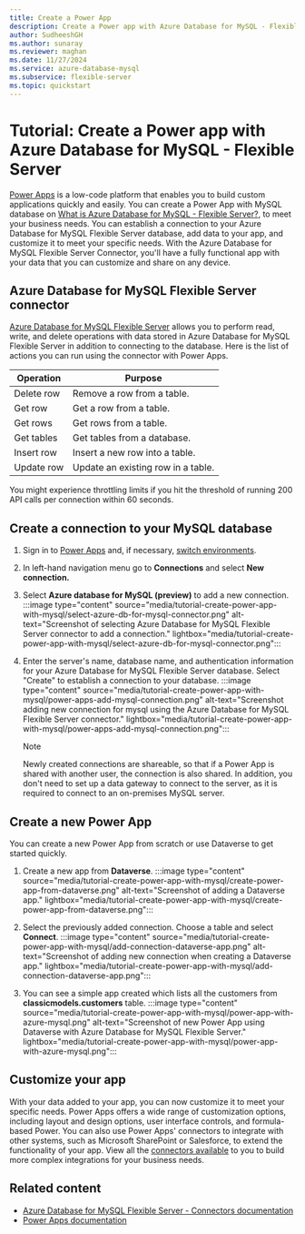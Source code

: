 ```yaml
---
title: Create a Power App
description: Create a Power app with Azure Database for MySQL - Flexible Server.
author: SudheeshGH
ms.author: sunaray
ms.reviewer: maghan
ms.date: 11/27/2024
ms.service: azure-database-mysql
ms.subservice: flexible-server
ms.topic: quickstart
---
```


# Tutorial: Create a Power app with Azure Database for MySQL - Flexible Server

[Power Apps](/power-apps/) is a low-code platform that enables you to build custom applications quickly and easily. You can create a Power App with MySQL database on [What is Azure Database for MySQL - Flexible Server?](overview.md), to meet your business needs. You can establish a connection to your Azure Database for MySQL Flexible Server database, add data to your app, and customize it to meet your specific needs. With the Azure Database for MySQL Flexible Server Connector, you'll have a fully functional app with your data that you can customize and share on any device.

## Azure Database for MySQL Flexible Server connector

[Azure Database for MySQL Flexible Server](/connectors/azuremysql/) allows you to perform read, write, and delete operations with data stored in Azure Database for MySQL Flexible Server in addition to connecting to the database. Here is the list of actions you can run using the connector with Power Apps.

| **Operation** | **Purpose** |
| --- | --- |
| Delete row | Remove a row from a table. |
| Get row | Get a row from a table. |
| Get rows | Get rows from a table. |
| Get tables | Get tables from a database. |
| Insert row | Insert a new row into a table. |
| Update row | Update an existing row in a table. |

You might experience throttling limits if you hit the threshold of running 200 API calls per connection within 60 seconds.

## Create a connection to your MySQL database

1. Sign in to [Power Apps](https://make.powerapps.com/) and, if necessary, [switch environments](/power-apps/maker/canvas-apps/getting-started).
1. In left-hand navigation menu go to **Connections** and select **New connection.**
1. Select **Azure database for MySQL (preview)** to add a new connection.
   :::image type="content" source="media/tutorial-create-power-app-with-mysql/select-azure-db-for-mysql-connector.png" alt-text="Screenshot of selecting Azure Database for MySQL Flexible Server connector to add a connection." lightbox="media/tutorial-create-power-app-with-mysql/select-azure-db-for-mysql-connector.png":::

1. Enter the server's name, database name, and authentication information for your Azure Database for MySQL Flexible Server database. Select "Create" to establish a connection to your database.
   :::image type="content" source="media/tutorial-create-power-app-with-mysql/power-apps-add-mysql-connection.png" alt-text="Screenshot adding new connection for mysql using the Azure Database for MySQL Flexible Server connector." lightbox="media/tutorial-create-power-app-with-mysql/power-apps-add-mysql-connection.png":::

   > [!NOTE]  
   > Newly created connections are shareable, so that if a Power App is shared with another user, the connection is also shared. In addition, you don't need to set up a data gateway to connect to the server, as it is required to connect to an on-premises MySQL server.

## Create a new Power App

You can create a new Power App from scratch or use Dataverse to get started quickly.

1. Create a new app from **Dataverse**.
   :::image type="content" source="media/tutorial-create-power-app-with-mysql/create-power-app-from-dataverse.png" alt-text="Screenshot of adding a Dataverse app." lightbox="media/tutorial-create-power-app-with-mysql/create-power-app-from-dataverse.png":::

1. Select the previously added connection. Choose a table and select **Connect**.
   :::image type="content" source="media/tutorial-create-power-app-with-mysql/add-connection-dataverse-app.png" alt-text="Screenshot of adding new connection when creating a Dataverse app." lightbox="media/tutorial-create-power-app-with-mysql/add-connection-dataverse-app.png":::

1. You can see a simple app created which lists all the customers from **classicmodels.customers** table.
   :::image type="content" source="media/tutorial-create-power-app-with-mysql/power-app-with-azure-mysql.png" alt-text="Screenshot of new Power App using Dataverse with Azure Database for MySQL Flexible Server." lightbox="media/tutorial-create-power-app-with-mysql/power-app-with-azure-mysql.png":::

## Customize your app

With your data added to your app, you can now customize it to meet your specific needs. Power Apps offers a wide range of customization options, including layout and design options, user interface controls, and formula-based Power. You can also use Power Apps' connectors to integrate with other systems, such as Microsoft SharePoint or Salesforce, to extend the functionality of your app. View all the [connectors available](/connectors) to you to build more complex integrations for your business needs.

## Related content

- [Azure Database for MySQL Flexible Server - Connectors documentation](/connectors/azuremysql/)
- [Power Apps documentation](/power-apps/)
